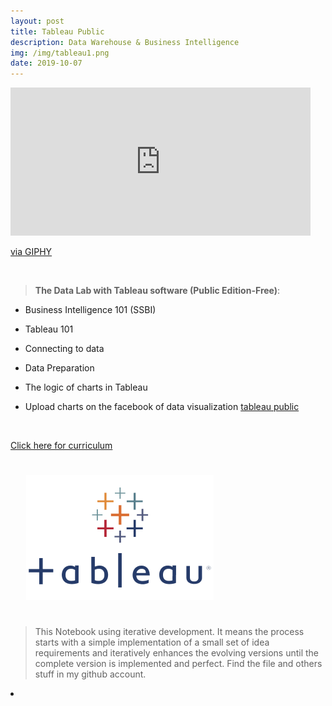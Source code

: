 ```yaml
---
layout: post
title: Tableau Public
description: Data Warehouse & Business Intelligence
img: /img/tableau1.png
date: 2019-10-07
---
```



<iframe src="https://giphy.com/embed/UCFmkgpt1e0w0" width="480" height="237" frameBorder="0" class="giphy-embed" allowFullScreen></iframe><p><a href="https://giphy.com/gifs/ichat-s-UCFmkgpt1e0w0">via GIPHY</a></p>


<Br>


> **The Data Lab with Tableau software (Public Edition-Free)**:


* Business Intelligence 101 (SSBI)

* Tableau 101

* Connecting to data

* Data Preparation

* The logic of charts in Tableau

* Upload charts on the facebook of data visualization [tableau public](https://public.tableau.com/en-us/s/)


<Br>
  
<a href="https://itsmecevi.github.io/tableaupublic/">Click here for curriculum</a>
<Br>
  
<img class="col one right" src="/img/tableau1.png" style="padding:25px">

<Br>

> This Notebook using iterative development. It means the process starts with a simple implementation of a small set of idea requirements and iteratively enhances the evolving versions until the complete version is implemented and perfect.
> Find the file and others stuff in my github account.


<li>
<a id="icon" href="https://github.com/itsmecevi" target="_blank"><i class="fa fa-github fa-fw fa-2x"></i></a>
</li>
